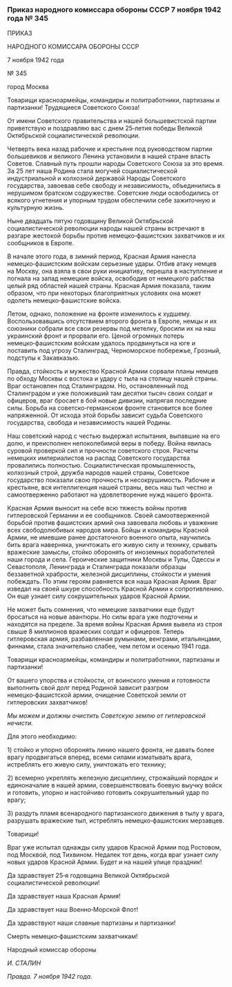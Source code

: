 ### Приказ народного комиссара обороны СССР 7 ноября 1942 года № 345

ПРИКАЗ

НАРОДНОГО КОМИССАРА ОБОРОНЫ СССР

7 ноября 1942 года

№ 345

город Москва

Товарищи красноармейцы, командиры и политработники, партизаны и партизанки! Трудящиеся Советского Союза!

От имени Советского правительства и нашей большевистской партии приветствую и поздравляю вас с днем 25‑летия победы Великой Октябрьской социалистической революции.

Четверть века назад рабочие и крестьяне под руководством партии большевиков и великого Ленина установили в нашей стране власть Советов. Славный путь прошли народы Советского Союза за это время. За 25 лет наша Родина стала могучей социалистической индустриальной и колхозной державой Народы Советского государства, завоевав себе свободу и независимость, объединились в нерушимом братском содружестве. Советские люди освободились от всякого угнетения и упорным трудом обеспечили себе зажиточную и культурную жизнь.

Ныне двадцать пятую годовщину Великой Октябрьской социалистической революции народы нашей страны встречают в разгаре жестокой борьбы против немецко‑фашистских захватчиков и их сообщников в Европе.

В начале этого года, в зимний период, Красная Армия нанесла немецко‑фашистским войскам серьезные удары. Отбив атаку немцев на Москву, она взяла в свои руки инициативу, перешла в наступление и погнала на запад немецкие войска, освободив от немецкого рабства целый ряд областей нашей страны. Красная Армия показала, таким образом, что при некоторых благоприятных условиях она может одолеть немецко‑фашистские войска.

Летом, однако, положение на фронте изменилось к худшему. Воспользовавшись отсутствием второго фронта в Европе, немцы и их союзники собрали все свои резервы под метелку, бросили их на наш украинский фронт и прорвали его. Ценой огромных потерь немецко‑фашистским войскам удалось продвинуться на юге и поставить под угрозу Сталинград, Черноморское побережье, Грозный, подступы к Закавказью.

Правда, стойкость и мужество Красной Армии сорвали планы немцев по обходу Москвы с востока и удару с тыла на столицу нашей страны. Враг остановлен под Сталинградом. Но, остановленный под Сталинградом и уже положивший там десятки тысяч своих солдат и офицеров, враг бросает в бой новые дивизии, напрягая последние силы. Борьба на советско‑германском фронте становится все более напряженной. От исхода этой борьбы зависит судьба Советского государства, свобода и независимость нашей Родины.

Наш советский народ с честью выдержал испытания, выпавшие на его долю, и преисполнен непоколебимой веры в победу. Война явилась суровой проверкой сил и прочности советского строя. Расчеты немецких империалистов на распад Советского государства провалились полностью. Социалистическая промышленность, колхозный строй, дружба народов нашей страны, Советское государство показали свою прочность и несокрушимость. Рабочие и крестьяне, вся интеллигенция нашей страны, весь наш тыл честно и самоотверженно работают на удовлетворение нужд нашего фронта.

Красная Армия выносит на себе всю тяжесть войны против гитлеровской Германии и ее сообщников. Своей самоотверженной борьбой против фашистских армий она завоевала любовь и уважение всех свободолюбивых народов мира. Бойцы и командиры Красной Армии, не имевшие ранее достаточного военного опыта, научились бить врага наверняка, уничтожать его живую силу и технику, срывать вражеские замыслы, стойко оборонять от иноземных поработителей наши города и села. Героические защитники Москвы и Тулы, Одессы и Севастополя, Ленинграда и Сталинграда показали образцы беззаветной храбрости, железной дисциплины, стойкости и умения побеждать. По этим героям равняется вся наша Красная Армия. Враг изведал на своей шкуре способность Красной Армии к сопротивлению. Он еще узнает силу сокрушительных ударов Красной Армии.

Не может быть сомнения, что немецкие захватчики еще будут бросаться на новые авантюры. Но силы врага уже подточены и находятся на пределе. За время войны Красная Армия вывела из строя свыше 8 миллионов вражеских солдат и офицеров. Теперь гитлеровская армия, разбавленная румынами, венграми, итальянцами, финнами, стала значительно слабее, чем летом и осенью 1941 года.

Товарищи красноармейцы, командиры и политработники, партизаны и партизанки!

От вашего упорства и стойкости, от воинского умения и готовности выполнить свой долг перед Родиной зависит разгром немецко‑фашистской армии, очищение Советской земли от гитлеровских захватчиков!

_Мы можем и должны очистить Советскую землю от гитлеровской нечисти._

Для этого необходимо:

1) стойко и упорно оборонять линию нашего фронта, не давать более врагу продвигаться вперед, всеми силами изматывать врага, истреблять его живую силу, уничтожать его технику;

2) всемерно укреплять железную дисциплину, строжайший порядок и единоначалие в нашей армии, совершенствовать боевую выучку войск и готовить, упорно и настойчиво готовить сокрушительный удар по врагу;

3) раздуть пламя всенародного партизанского движения в тылу у врага, разрушать вражеские тыл, истреблять немецко‑фашистских мерзавцев.

Товарищи!

Враг уже испытал однажды силу ударов Красной Армии под Ростовом, под Москвой, под Тихвином. Недалек тот день, когда враг узнает силу новых ударов Красной Армии. Будет и на нашей улице праздник!

Да здравствует 25‑я годовщина Великой Октябрьской социалистической революции!

Да здравствует наша Красная Армия!

Да здравствует наш Военно‑Морской Флот!

Да здравствуют наши славные партизаны и партизанки!

Смерть немецко‑фашистским захватчикам!

Народный комиссар обороны

_И. СТАЛИН_

_Правда. 7 ноября 1942 года._